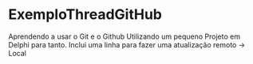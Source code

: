 # ExemploThreadGitHub
Aprendendo a usar o Git e o Github
Utilizando um pequeno Projeto em Delphi 
para tanto.
Inclui uma linha para fazer uma atualização remoto -> Local
